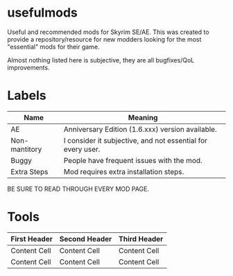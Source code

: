 # usefulmods
Useful and recommended mods for Skyrim SE/AE. This was created to provide a repository/resource for new modders looking for the most "essential" mods for their game. 

Almost nothing listed here is subjective, they are all bugfixes/QoL improvements.

# Labels

| Name  | Meaning |
| ------------- | ------------- |
| AE  | Anniversary Edition (1.6.xxx) version available.  |
| Non-mantitory  | I consider it subjective, and not essential for every user.  |
| Buggy  | People have frequent issues with the mod.  |
| Extra Steps  | Mod requires extra installation steps.  |

BE SURE TO READ THROUGH EVERY MOD PAGE.



# Tools

| First Header  | Second Header | Third Header |
| ------------- | ------------- | ------------ |
| Content Cell  | Content Cell  | Content Cell |
| Content Cell  | Content Cell  | Content Cell |
